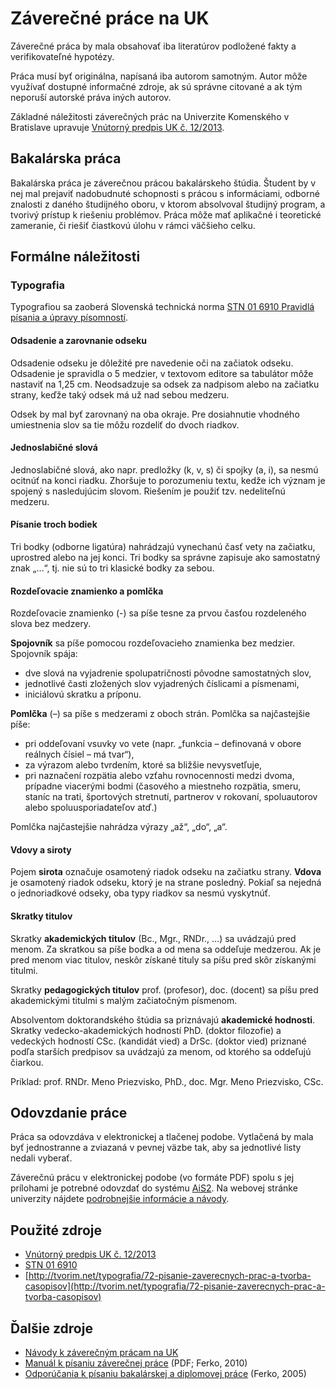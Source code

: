 Záverečné práce na UK
=====================

Záverečné práca by mala obsahovať iba literatúrov podložené fakty a verifikovateľné hypotézy.

Práca musí byť originálna, napísaná iba autorom samotným. Autor môže využívať dostupné informačné zdroje, ak sú správne citované a ak tým neporuší autorské práva iných autorov.

Základné náležitosti záverečných prác na Univerzite Komenského v Bratislave upravuje [Vnútorný predpis UK č. 12/2013](http://www.uniba.sk/fileadmin/user_upload/editors/subory/legislativa/2013/vp_2013_12.pdf).


## Bakalárska práca

Bakalárska práca je záverečnou prácou bakalárskeho štúdia. Študent by v nej mal prejaviť nadobudnuté schopnosti s prácou s informáciami, odborné znalosti z daného študijného oboru, v ktorom absolvoval študijný program, a tvorivý prístup k riešeniu problémov. Práca môže mať aplikačné i teoretické zameranie, či riešiť čiastkovú úlohu v rámci väčšieho celku.

## Formálne náležitosti

### Typografia

Typografiou sa zaoberá Slovenská technická norma [STN 01 6910 Pravidlá písania a úpravy písomností](http://www.ucps.sk/subory/Pravne_predpisy_pdf_doc/STN_01_6910_Pravidla_pisania_a_upravy_pisomnosti.pdf).

#### Odsadenie a zarovnanie odseku

Odsadenie odseku je dôležité pre navedenie oči na začiatok odseku. Odsadenie je spravidla o 5 medzier, v textovom editore sa tabulátor môže nastaviť na 1,25 cm. Neodsadzuje sa odsek za nadpisom alebo na začiatku strany, keďže taký odsek má už nad sebou medzeru.

Odsek by mal byť zarovnaný na oba okraje. Pre dosiahnutie vhodného umiestnenia slov sa tie môžu rozdeliť do dvoch riadkov.

#### Jednoslabičné slová

Jednoslabičné slová, ako napr. predložky (k, v, s) či spojky (a, i), sa nesmú ocitnúť na konci riadku. Zhoršuje to porozumeniu textu, kedže ich význam je spojený s nasledujúcim slovom. Riešením je použiť tzv. nedeliteľnú medzeru.

#### Písanie troch bodiek

Tri bodky (odborne ligatúra) nahrádzajú vynechanú časť vety na začiatku, uprostred alebo na jej konci. Tri bodky sa správne zapisuje ako samostatný znak „…“, tj. nie sú to tri klasické bodky za sebou.

#### Rozdeľovacie znamienko a pomlčka

Rozdeľovacie znamienko (-) sa píše tesne za prvou časťou rozdeleného slova bez medzery.

**Spojovník** sa píše pomocou rozdeľovacieho znamienka bez medzier. Spojovník spája:

  * dve slová na vyjadrenie spolupatričnosti pôvodne samostatných slov,
  * jednotlivé časti zložených slov vyjadrených číslicami a písmenami,
  * iniciálovú skratku a príponu.

**Pomlčka** (–) sa píše s medzerami z oboch strán. Pomlčka sa najčastejšie píše:
  
  * pri oddeľovaní vsuvky vo vete (napr. „funkcia – definovaná v obore reálnych čísiel – má tvar“),
  * za výrazom alebo tvrdením, ktoré sa bližšie nevysvetľuje,
  * pri naznačení rozpätia alebo vzťahu rovnocennosti medzi dvoma, prípadne viacerými bodmi (časového a miestneho rozpätia, smeru, staníc na trati, športových stretnutí, partnerov v rokovaní, spoluautorov alebo spoluusporiadateľov atď.)

Pomlčka najčastejšie nahrádza výrazy „až“, „do“, „a“.

#### Vdovy a siroty

Pojem **sirota** označuje osamotený riadok odseku na začiatku strany. **Vdova** je osamotený riadok odseku, ktorý je na strane posledný. Pokiaľ sa nejedná o jednoriadkové odseky, oba typy riadkov sa nesmú vyskytnúť.

#### Skratky titulov

Skratky **akademických titulov** (Bc., Mgr., RNDr., …)  sa uvádzajú pred menom. Za skratkou sa píše bodka a od mena sa oddeľuje medzerou. Ak je pred menom viac titulov, neskôr získané tituly sa píšu pred skôr získanými titulmi.

Skratky **pedagogických titulov** prof. (profesor), doc. (docent) sa píšu pred akademickými titulmi s malým začiatočným písmenom.

Absolventom doktorandského štúdia sa priznávajú **akademické hodnosti**. Skratky vedecko-akademických hodností PhD. (doktor filozofie) a vedeckých hodností CSc.
(kandidát vied) a DrSc. (doktor vied) priznané podľa starších predpisov sa uvádzajú za menom, od ktorého sa oddeľujú čiarkou.

Príklad: prof. RNDr. Meno Priezvisko, PhD., doc. Mgr. Meno Priezvisko, CSc.


## Odovzdanie práce

Práca sa odovzdáva v elektronickej a tlačenej podobe. Vytlačená by mala byť jednostranne a zviazaná v pevnej väzbe tak, aby sa jednotlivé listy nedali vyberať.

Záverečnú prácu v elektronickej podobe (vo formáte PDF) spolu s jej prílohami je potrebné odovzdať do systému [AiS2](https://ais2.uniba.sk/). Na webovej stránke univerzity nájdete [podrobnejšie informácie a návody](https://moja.uniba.sk/zaverecne-prace/).


## Použité zdroje

  * [Vnútorný predpis UK č. 12/2013](http://www.uniba.sk/fileadmin/user_upload/editors/subory/legislativa/2013/vp_2013_12.pdf)
  * [STN 01 6910](http://www.ucps.sk/subory/Pravne_predpisy_pdf_doc/STN_01_6910_Pravidla_pisania_a_upravy_pisomnosti.pdf)
  * [http://tvorim.net/typografia/72-pisanie-zaverecnych-prac-a-tvorba-casopisov](http://tvorim.net/typografia/72-pisanie-zaverecnych-prac-a-tvorba-casopisov)

## Ďalšie zdroje

  * [Návody k záverečným prácam na UK](https://moja.uniba.sk/zaverecne-prace/)
  * [Manuál k písaniu záverečnej práce](http://www.sccg.sk/ferko/manual%20k%20pisaniu%20zavercnej%20prace.pdf) (PDF; Ferko, 2010)
  * [Odporúčania k písaniu bakalárskej a diplomovej práce](http://www.dai.fmph.uniba.sk/w/Recommendation_for_Writing_Bachelor_and_Diploma_Theses) (Ferko, 2005)


